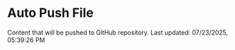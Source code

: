 # Auto Push File

Content that will be pushed to GitHub repository.
Last updated: 07/23/2025, 05:39:26 PM